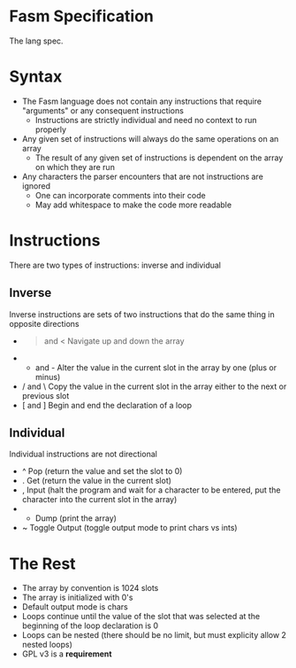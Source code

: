 Fasm Specification
===================
The lang spec.


# Syntax
* The Fasm language does not contain any instructions that require "arguments" or any consequent instructions
  * Instructions are strictly individual and need no context to run properly
* Any given set of instructions will always do the same operations on an array
  * The result of any given set of instructions is dependent on the array on which they are run
* Any characters the parser encounters that are not instructions are ignored
  * One can incorporate comments into their code
  * May add whitespace to make the code more readable

# Instructions
There are two types of instructions: inverse and individual

## Inverse
Inverse instructions are sets of two instructions that do the same thing in opposite directions
* > and < Navigate up and down the array
* + and - Alter the value in the current slot in the array by one (plus or minus)
* / and \ Copy the value in the current slot in the array either to the next or previous slot
* [ and ] Begin and end the declaration of a loop

## Individual
Individual instructions are not directional
* ^ Pop (return the value and set the slot to 0)
* . Get (return the value in the current slot)
* , Input (halt the program and wait for a character to be entered, put the character into the current slot in the array)
* * Dump (print the array)
* ~ Toggle Output (toggle output mode to print chars vs ints)

# The Rest
* The array by convention is 1024 slots
* The array is initialized with 0's
* Default output mode is chars
* Loops continue until the value of the slot that was selected at the beginning of the loop declaration is 0
* Loops can be nested (there should be no limit, but must explicity allow 2 nested loops)
* GPL v3 is a **requirement**

